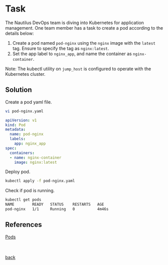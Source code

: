 # Task
The Nautilus DevOps team is diving into Kubernetes for application management. One team member has a task to create a pod according to the details below:

1. Create a pod named `pod-nginx` using the `nginx` image with the `latest` tag. Ensure to specify the tag as `nginx:latest`.<br/>
2. Set the app label to `nginx_app`, and name the container as `nginx-container`.<br/>

Note: The kubectl utility on `jump_host` is configured to operate with the Kubernetes cluster.

## Solution

Create a pod yaml file.

```sh
vi pod-nginx.yaml
```

```yml
apiVersion: v1
kind: Pod
metadata:
  name: pod-nginx
  labels:
    app: nginx_app
spec:
  containers:
  - name: nginx-container
    image: nginx:latest

```

Deploy pod.

```sh
kubectl apply -f pod-nginx.yaml
```

Check if pod is running.

```sh
kubectl get pods
NAME        READY   STATUS    RESTARTS   AGE
pod-nginx   1/1     Running   0          4m46s
```
## References

[Pods](https://kubernetes.io/docs/concepts/workloads/pods/)

<br/><br/>
[back](https://github.com/harshitsahu2311/KodeKloud-Engineer-Tasks)  
